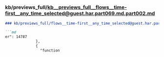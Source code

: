 ### kb/previews_full/kb__previews_full__flows__time-first__any_time_selected@guest.har.part069.md.part002.md

```md
### kb/previews_full/flows__time-first__any_time_selected@guest.har.part069.md (part 002)

```md
er": 14787
              },
              {
                "function
```

```

```
